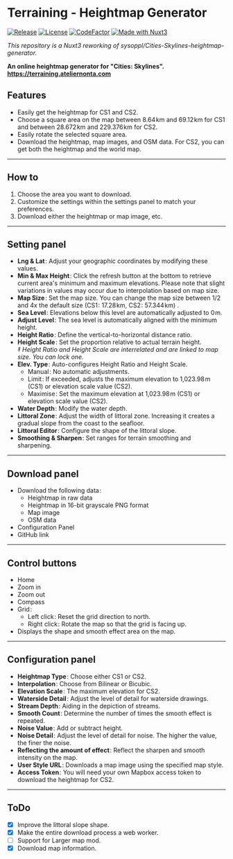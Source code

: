 # Terraining - Heightmap Generator

[![Release](https://img.shields.io/github/v/release/nonta1234/terraining-heightmap-generator)](https://github.com/nonta1234/terraining-heightmap-generator/releases)
[![License](https://img.shields.io/github/license/nonta1234/terraining-heightmap-generator)](./LICENSE)
[![CodeFactor](https://www.codefactor.io/repository/github/nonta1234/terraining-heightmap-generator/badge)](https://www.codefactor.io/repository/github/nonta1234/terraining-heightmap-generator)
[![Made with Nuxt3](https://img.shields.io/badge/Nuxt_3-%2318181B?logo=nuxt.js)](https://nuxt.com)

*This repository is a Nuxt3 reworking of sysoppl/Cities-Skylines-heightmap-generator.*

**An online heightmap generator for "Cities: Skylines".**  
**https://terraining.ateliernonta.com**

## Features

- Easily get the heightmap for CS1 and CS2.
- Choose a square area on the map between 8.64&#8202;km and 69.12&#8202;km for CS1 and between 28.672&#8202;km and 229.376&#8202;km for CS2.
- Easily rotate the selected square area.
- Download the heightmap, map images, and OSM data. For CS2, you can get both the heightmap and the world map.

---

## How to

1. Choose the area you want to download.
1. Customize the settings within the settings panel to match your preferences.
1. Download either the heightmap or map image, etc.

---

## Setting panel

- **Lng & Lat**&#8202;: Adjust your geographic coordinates by modifying these values.
- **Min & Max Height**&#8202;: Click the refresh button at the bottom to retrieve current area's minimum and maximum elevations. Please note that slight variations in values may occur due to interpolation based on map size.
- **Map Size**&#8202;: Set the map size. You can change the map size between 1/2 and 4x the default size (CS1&#8202;: 17.28&#8202;km, CS2&#8202;: 57.344&#8202;km) .
- **Sea Level**&#8202;: Elevations below this level are automatically adjusted to 0&#8202;m.
- **Adjust Level**&#8202;: The sea level is automatically aligned with the minimum height.
- **Height Ratio**&#8202;: Define the vertical-to-horizontal distance ratio.
- **Height Scale**&#8202;: Set the proportion relative to actual terrain height.  
*‡ Height Ratio and Height Scale are interrelated and are linked to map size. You can lock one.*
- **Elev. Type**&#8202;: Auto-configures Height Ratio and Height Scale.
  * Manual&#8202;: No automatic adjustments.
  * Limit&#8202;: If exceeded, adjusts the maximum elevation to 1,023.98&#8202;m (CS1) or elevation scale value (CS2). 
  * Maximise&#8202;: Set the maximum elevation at 1,023.98&#8202;m (CS1) or elevation scale value (CS2).
- **Water Depth**&#8202;: Modify the water depth.
- **Littoral Zone**&#8202;: Adjust the width of littoral zone. Increasing it creates a gradual slope from the coast to the seafloor.
- **Littoral Editor**&#8202;: Configure the shape of the littoral slope.
- **Smoothing & Sharpen**&#8202;: Set ranges for terrain smoothing and sharpening.

---

## Download panel

- Download the following data&#8202;:
  * Heightmap in raw data
  * Heightmap in 16-bit grayscale PNG format
  * Map image
  * OSM data
- Configuration Panel
- GitHub link

---

## Control buttons

- Home
- Zoom in
- Zoom out
- Compass
- Grid&#8202;:
  * Left click&#8202;: Reset the grid direction to north.
  * Right click&#8202;: Rotate the map so that the grid is facing up.
- Displays the shape and smooth effect area on the map.

---

## Configuration panel

- **Heightmap Type**&#8202;: Choose either CS1 or CS2.
- **Interpolation**&#8202;: Choose from Bilinear or Bicubic.
- **Elevation Scale**&#8202;: The maximum elevation for CS2.
- **Waterside Detail**&#8202;: Adjust the level of detail for waterside drawings.
- **Stream Depth**&#8202;: Aiding in the depiction of streams.
- **Smooth Count**&#8202;: Determine the number of times the smooth effect is repeated.
- **Noise Value**&#8202;: Add or subtract height.
- **Noise Detail**&#8202;: Adjust the level of detail for noise. The higher the value, the finer the noise.
- **Reflecting the amount of effect**&#8202;: Reflect the sharpen and smooth intensity on the map.
- **User Style URL**&#8202;: Downloads a map image using the specified map style.
- **Access Token**&#8202;: You will need your own Mapbox access token to download the heightmap for CS2.

---

## ToDo

- [x] Improve the littoral slope shape.
- [x] Make the entire download process a web worker.
- [ ] Support for Larger map mod.
- [x] Download map information.